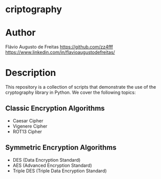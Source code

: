 # criptography

# Author
Flávio Augusto de Freitas
https://github.com/zz4fff
https://www.linkedin.com/in/flavioaugustodefreitas/

# Description

This repository is a collection of scripts that demonstrate the use of the cryptography library in Python. We cover the following topics:

## Classic Encryption Algorithms

- Caesar Cipher
- Vigenere Cipher
- ROT13 Cipher

## Symmetric Encryption Algorithms

- DES (Data Encryption Standard)
- AES (Advanced Encryption Standard)
- Triple DES (Triple Data Encryption Standard)

